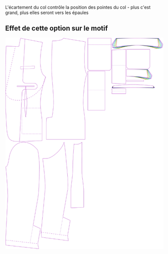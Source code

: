 
L'écartement du col contrôle la position des pointes du col - plus c'est grand, plus elles seront vers les épaules


## Effet de cette option sur le motif
![Cette image montre l'effet de cette option en superposant plusieurs variantes qui ont une valeur différente pour cette option](jaeger_collarspread_sample.svg "Effet de cette option sur le motif")